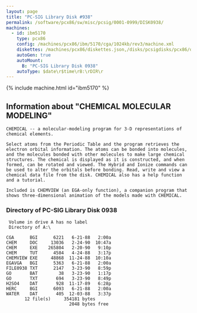 ```yaml
---
layout: page
title: "PC-SIG Library Disk #938"
permalink: /software/pcx86/sw/misc/pcsig/0001-0999/DISK0938/
machines:
  - id: ibm5170
    type: pcx86
    config: /machines/pcx86/ibm/5170/cga/1024kb/rev3/machine.xml
    diskettes: /machines/pcx86/diskettes.json,/disks/pcsigdisks/pcx86/diskettes.json
    autoGen: true
    autoMount:
      B: "PC-SIG Library Disk 0938"
    autoType: $date\r$time\rB:\rDIR\r
---
```


{% include machine.html id="ibm5170" %}

## Information about "CHEMICAL MOLECULAR MODELING"

    CHEMICAL -- a molecular-modeling program for 3-D representations of
    chemical elements.
    
    Select atoms from the Periodic Table and the program retrieves the
    electron orbital information. The atoms can be bonded into molecules,
    and the molecules bonded with other molecules to make large chemical
    structures. The chemical is displayed as it is constructed, and when
    formed, can be rotated and viewed. The Hybrid and Ionize commands can
    be used to alter the orbitals before bonding. Read, write and view a
    chemical data file from the disk. CHEMICAL also has a help function
    and a tutorial.
    
    Included is CHEMVIEW (an EGA-only function), a companion program that
    shows three-dimensional animation of the models made with CHEMICAL.

### Directory of PC-SIG Library Disk 0938

     Volume in drive A has no label
     Directory of A:\

    CGA      BGI      6221   6-21-88   2:00a
    CHEM     DOC     13036   2-24-90  10:47a
    CHEM     EXE    265804   2-20-90   9:10p
    CHEM     TUT      4584   4-24-88   3:17p
    CHEMVIEW EXE     48868  11-24-88  10:10a
    EGAVGA   BGI      5363   6-21-88   2:00a
    FILE0938 TXT      2147   3-23-90   8:59p
    GO       BAT        38   3-23-90   1:17p
    GO       TXT       694   3-23-90   8:49p
    H2SO4    DAT       928  11-17-89   6:28p
    HERC     BGI      6093   6-21-88   2:00a
    WATER    DAT       405  12-03-88   3:37p
           12 file(s)     354181 bytes
                            2048 bytes free
